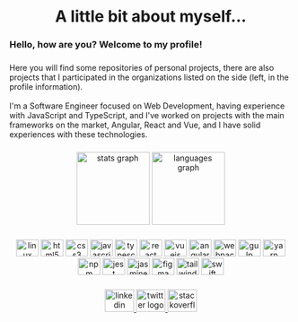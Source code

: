 <h1 align="center">A little bit about myself...</h1>

###

<h3 align="left">Hello, how are you? Welcome to my profile!</h3>

###

<p align="left">Here you will find some repositories of personal projects, there are also projects that I participated in the organizations listed on the side (left, in the profile information).<br><br>I'm a Software Engineer focused on Web Development, having experience with JavaScript and TypeScript, and I've worked on projects with the main frameworks on the market, Angular, React and Vue, and I have solid experiences with these technologies.</p>

###

<div align="center">
  <img src="https://github-readme-stats.vercel.app/api?hide_title=true&hide_rank=false&show_icons=true&include_all_commits=true&count_private=true&disable_animations=false&theme=dracula&locale=en&hide_border=true&username=ipetinate" height="130" alt="stats graph"  />
  <img src="https://github-readme-stats.vercel.app/api/top-langs?locale=en&hide_title=true&layout=compact&card_width=320&langs_count=6&theme=dracula&hide_border=true&username=ipetinate" height="130" alt="languages graph"  />
</div>

###

<div align="center">
  <img src="https://cdn.jsdelivr.net/gh/devicons/devicon/icons/linux/linux-original.svg" height="30" width="40" alt="linux logo"  />
  <img src="https://cdn.jsdelivr.net/gh/devicons/devicon/icons/html5/html5-original.svg" height="30" width="40" alt="html5 logo"  />
  <img src="https://cdn.jsdelivr.net/gh/devicons/devicon/icons/css3/css3-original.svg" height="30" width="40" alt="css3 logo"  />
  <img src="https://cdn.jsdelivr.net/gh/devicons/devicon/icons/javascript/javascript-plain.svg" height="30" width="40" alt="javascript logo"  />
  <img src="https://cdn.jsdelivr.net/gh/devicons/devicon/icons/typescript/typescript-original.svg" height="30" width="40" alt="typescript logo"  />
  <img src="https://cdn.jsdelivr.net/gh/devicons/devicon/icons/react/react-original.svg" height="30" width="40" alt="react logo"  />
  <img src="https://cdn.jsdelivr.net/gh/devicons/devicon/icons/vuejs/vuejs-original.svg" height="30" width="40" alt="vuejs logo"  />
  <img src="https://cdn.jsdelivr.net/gh/devicons/devicon/icons/angularjs/angularjs-original.svg" height="30" width="40" alt="angularjs logo"  />
  <img src="https://cdn.jsdelivr.net/gh/devicons/devicon/icons/webpack/webpack-original.svg" height="30" width="40" alt="webpack logo"  />
  <img src="https://cdn.jsdelivr.net/gh/devicons/devicon/icons/gulp/gulp-plain.svg" height="30" width="40" alt="gulp logo"  />
  <img src="https://cdn.jsdelivr.net/gh/devicons/devicon/icons/yarn/yarn-original.svg" height="30" width="40" alt="yarn logo"  />
  <img src="https://cdn.jsdelivr.net/gh/devicons/devicon/icons/npm/npm-original-wordmark.svg" height="30" width="40" alt="npm logo"  />
  <img src="https://cdn.jsdelivr.net/gh/devicons/devicon/icons/jest/jest-plain.svg" height="30" width="40" alt="jest logo"  />
  <img src="https://cdn.jsdelivr.net/gh/devicons/devicon/icons/jasmine/jasmine-plain-wordmark.svg" height="30" width="40" alt="jasmine logo"  />
  <img src="https://cdn.jsdelivr.net/gh/devicons/devicon/icons/figma/figma-original.svg" height="30" width="40" alt="figma logo"  />
  <img src="https://cdn.jsdelivr.net/gh/devicons/devicon/icons/tailwindcss/tailwindcss-original-wordmark.svg" height="30" width="40" alt="tailwindcss logo"  />
  <img src="https://cdn.jsdelivr.net/gh/devicons/devicon/icons/swift/swift-original.svg" height="30" width="40" alt="swift logo"  />
</div>

###

<div align="center">
  <a href="https://www.linkedin.com/in/ipetinate/" target="_blank">
    <img src="https://raw.githubusercontent.com/maurodesouza/profile-readme-generator/master/src/assets/icons/social/linkedin/default.svg" width="52" height="40" alt="linkedin logo"  />
  </a>
  <a href="https://twitter.com/ipetinate" target="_blank">
    <img src="https://raw.githubusercontent.com/maurodesouza/profile-readme-generator/master/src/assets/icons/social/twitter/default.svg" width="52" height="40" alt="twitter logo"  />
  </a>
  <a href="https://stackoverflow.com/users/12393041/isac-petinate" target="_blank">
    <img src="https://raw.githubusercontent.com/maurodesouza/profile-readme-generator/master/src/assets/icons/social/stackoverflow/default.svg" width="52" height="40" alt="stackoverflow logo"  />
  </a>
</div>
   
